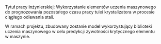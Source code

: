 Tytuł pracy inżynierskiej: Wykorzystanie elementów uczenia maszynowego do prognozowania pozostałego czasu pracy tulei krystalizatora w procesie ciągłego odlewania stali.

W ramach projektu, zbudowany zostanie model wykorzystujący biblioteki uczenia maszynowego w celu predykcji żywotności krytycznego elementu w maszynie.
